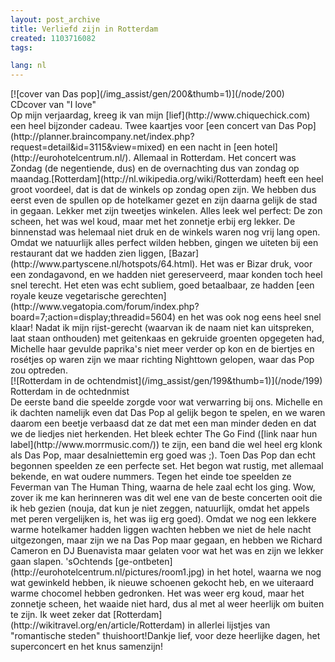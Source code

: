 ```yaml
---
layout: post_archive
title: Verliefd zijn in Rotterdam
created: 1103716082
tags:

lang: nl
---
```

<div class="image">  [![cover van Das pop](/img_assist/gen/200&thumb=1)](/node/200)  <div class="caption">CDcover van "I love"</div></div>Op mijn verjaardag, kreeg ik van mijn [lief](http://www.chiquechick.com) een heel bijzonder cadeau. Twee kaartjes voor [een concert van Das Pop](http://planner.braincompany.net/index.php?request=detail&id=3115&view=mixed) en een nacht in [een hotel](http://eurohotelcentrum.nl/). Allemaal in Rotterdam. Het concert was Zondag (de negentiende, dus) en de overnachting dus van zondag op maandag.[Rotterdam](http://nl.wikipedia.org/wiki/Rotterdam) heeft een heel groot voordeel, dat is dat de winkels op zondag open zijn. We hebben dus eerst even de spullen op de hotelkamer gezet en zijn daarna gelijk de stad in gegaan. Lekker met zijn tweetjes winkelen. Alles leek wel perfect: De zon scheen, het was wel koud, maar met het zonnetje erbij erg lekker. De binnenstad was helemaal niet druk en de winkels waren nog vrij lang open. <!--break-->Omdat we natuurlijk alles perfect wilden hebben, gingen we uiteten bij een restaurant dat we hadden zien liggen, [Bazar](http://www.partyscene.nl/hotspots/64.html). Het was er Bizar druk, voor een zondagavond, en we hadden niet gereserveerd, maar konden toch heel snel terecht. Het eten was echt subliem, goed betaalbaar, ze hadden [een royale keuze vegetarische gerechten](http://www.vegatopia.com/forum/index.php?board=7;action=display;threadid=5604) en het was ook nog eens heel snel klaar! Nadat ik mijn rijst-gerecht (waarvan ik de naam niet kan uitspreken, laat staan onthouden) met geitenkaas en gekruide groenten opgegeten had, Michelle haar gevulde paprika's niet meer verder op kon en de biertjes en rosétjes op waren zijn we maar richting Nighttown gelopen, waar das Pop zou optreden. <div class="image">  [![Rotterdam in de ochtendmist](/img_assist/gen/199&thumb=1)](/node/199)  <div class="caption">Rotterdam in de ochtednmist</div></div>De eerste band die speelde zorgde voor wat verwarring bij ons. Michelle en ik dachten namelijk even dat Das Pop al gelijk begon te spelen, en we waren daarom een beetje verbaasd dat ze dat met een man minder deden en dat we de liedjes niet herkenden. Het bleek echter The Go Find ([link naar hun label](http://www.morrmusic.com/)) te zijn, een band die wel heel erg klonk als Das Pop, maar desalniettemin erg goed was ;). Toen Das Pop dan echt begonnen speelden ze een perfecte set. Het begon wat rustig, met allemaal bekende, en wat oudere nummers. Tegen het einde toe speelden ze Feverman van The Human Thing, waarna de hele zaal echt los ging. Wow, zover ik me kan herinneren was dit wel ene van de beste concerten ooit die ik heb gezien (nouja, dat kun je niet zeggen, natuurlijk, omdat het appels met peren vergelijken is, het was iig erg goed). Omdat we nog een lekkere warme hotelkamer hadden liggen wachten hebben we niet de hele nacht uitgezongen, maar zijn we na Das Pop maar gegaan, en hebben we Richard Cameron en DJ Buenavista maar gelaten voor wat het was en zijn we lekker gaan slapen. 'sOchtends [ge-ontbeten](http://eurohotelcentrum.nl/pictures/room1.jpg) in het hotel, waarna we nog wat gewinkeld hebben, ik nieuwe schoenen gekocht heb, en we uiteraard warme chocomel hebben gedronken. Het was weer erg koud, maar het zonnetje scheen, het waaide niet hard, dus al met al weer heerlijk om buiten te zijn. Ik weet zeker dat [Rotterdam](http://wikitravel.org/en/article/Rotterdam) in allerlei lijstjes van "romantische steden" thuishoort!Dankje lief, voor deze heerlijke dagen, het superconcert en het knus samenzijn!
